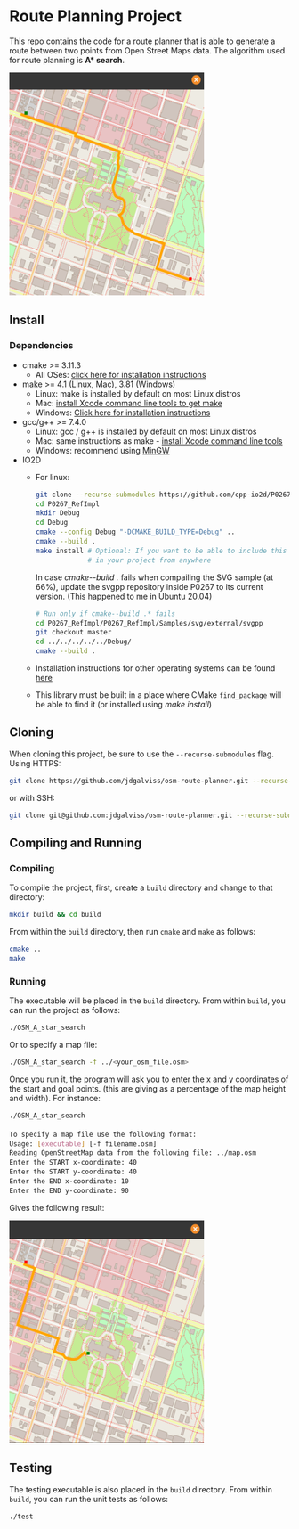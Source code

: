 # Route Planning Project

This repo contains the code for a route planner that is able to generate a route between two points from Open Street Maps data. The algorithm used for route planning is **A\* search**.

<img src="imgs/10_90_90_10.png" width="350" height="400" />


## Install
### Dependencies

* cmake >= 3.11.3
  * All OSes: [click here for installation instructions](https://cmake.org/install/)
* make >= 4.1 (Linux, Mac), 3.81 (Windows)
  * Linux: make is installed by default on most Linux distros
  * Mac: [install Xcode command line tools to get make](https://developer.apple.com/xcode/features/)
  * Windows: [Click here for installation instructions](http://gnuwin32.sourceforge.net/packages/make.htm)
* gcc/g++ >= 7.4.0
  * Linux: gcc / g++ is installed by default on most Linux distros
  * Mac: same instructions as make - [install Xcode command line tools](https://developer.apple.com/xcode/features/)
  * Windows: recommend using [MinGW](http://www.mingw.org/)
* IO2D
  * For linux:
    ```bash
    git clone --recurse-submodules https://github.com/cpp-io2d/P0267_RefImpl
    cd P0267_RefImpl
    mkdir Debug
    cd Debug
    cmake --config Debug "-DCMAKE_BUILD_TYPE=Debug" ..
    cmake --build .
    make install # Optional: If you want to be able to include this
                 # in your project from anywhere
    ```
    In case *cmake--build .* fails when compailing the SVG sample (at 66%), update the svgpp repository inside P0267 to its current version. (This happened to me in Ubuntu 20.04)
    ```bash
    # Run only if cmake--build .* fails
    cd P0267_RefImpl/P0267_RefImpl/Samples/svg/external/svgpp
    git checkout master
    cd ../../../../../Debug/
    cmake --build .
    ```
    
  * Installation instructions for other operating systems can be found [here](https://github.com/cpp-io2d/P0267_RefImpl/blob/master/BUILDING.md)
  * This library must be built in a place where CMake `find_package` will be able to find it (or installed using *make install*)


## Cloning

When cloning this project, be sure to use the `--recurse-submodules` flag. Using HTTPS:
```bash
git clone https://github.com/jdgalviss/osm-route-planner.git --recurse-submodules
```
or with SSH:
```bash
git clone git@github.com:jdgalviss/osm-route-planner.git --recurse-submodules
```




## Compiling and Running

### Compiling
To compile the project, first, create a `build` directory and change to that directory:
```bash
mkdir build && cd build
```
From within the `build` directory, then run `cmake` and `make` as follows:
```bash
cmake ..
make
```
### Running
The executable will be placed in the `build` directory. From within `build`, you can run the project as follows:
```bash
./OSM_A_star_search
```
Or to specify a map file:
```bash
./OSM_A_star_search -f ../<your_osm_file.osm>
```
Once you run it, the program will ask you to enter the x and y coordinates of the start and goal points. (this are giving as a percentage of the map height and width). For instance:

```bash
./OSM_A_star_search

To specify a map file use the following format: 
Usage: [executable] [-f filename.osm]
Reading OpenStreetMap data from the following file: ../map.osm
Enter the START x-coordinate: 40
Enter the START y-coordinate: 40
Enter the END x-coordinate: 10
Enter the END y-coordinate: 90
```
Gives the following result:

<img src="imgs/40_40_10_90.png" width="350" height="400" />

## Testing

The testing executable is also placed in the `build` directory. From within `build`, you can run the unit tests as follows:
```
./test
```

